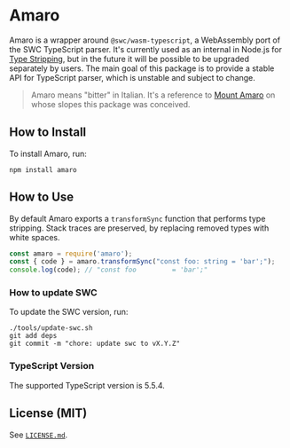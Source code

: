 # Amaro

Amaro is a wrapper around `@swc/wasm-typescript`, a WebAssembly port of the SWC TypeScript parser.
It's currently used as an internal in Node.js for [Type Stripping](https://github.com/nodejs/loaders/issues/208), but in the future it will be possible to be upgraded separately by users.
The main goal of this package is to provide a stable API for TypeScript parser, which is unstable and subject to change.

> Amaro means "bitter" in Italian. It's a reference to [Mount Amaro](https://en.wikipedia.org/wiki/Monte_Amaro_(Abruzzo)) on whose slopes this package was conceived.

## How to Install

To install Amaro, run:

```shell
npm install amaro
```

## How to Use

By default Amaro exports a `transformSync` function that performs type stripping.
Stack traces are preserved, by replacing removed types with white spaces.

```javascript
const amaro = require('amaro');
const { code } = amaro.transformSync("const foo: string = 'bar';");
console.log(code); // "const foo         = 'bar';"
```

### How to update SWC

To update the SWC version, run:

```shell
./tools/update-swc.sh
git add deps
git commit -m "chore: update swc to vX.Y.Z"
```

### TypeScript Version

The supported TypeScript version is 5.5.4.

## License (MIT)

See [`LICENSE.md`](./LICENSE.md).
